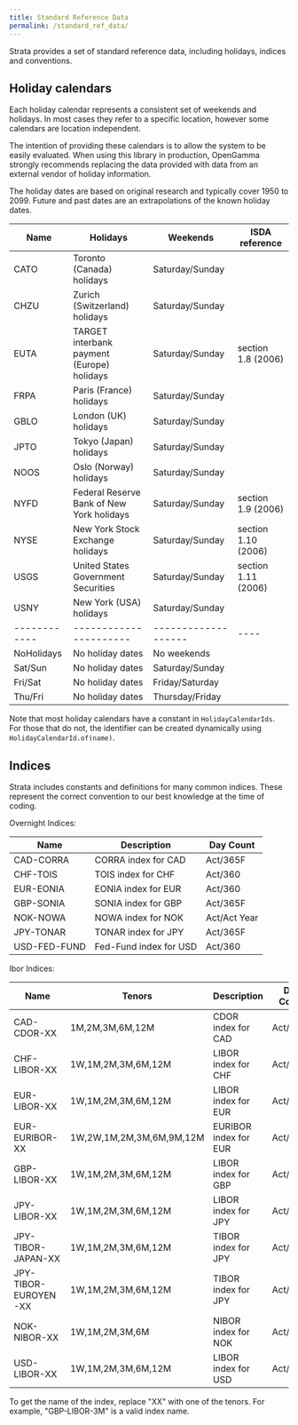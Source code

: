 ```yaml
---
title: Standard Reference Data
permalink: /standard_ref_data/
---
```


Strata provides a set of standard reference data, including holidays, indices and conventions.

## Holiday calendars

Each holiday calendar represents a consistent set of weekends and holidays.
In most cases they refer to a specific location, however some calendars are location independent.

The intention of providing these calendars is to allow the system to be easily evaluated.
When using this library in production, OpenGamma strongly recommends replacing the data provided
with data from an external vendor of holiday information.

The holiday dates are based on original research and typically cover 1950 to 2099.
Future and past dates are an extrapolations of the known holiday dates.

| Name | Holidays                                         | Weekends          | ISDA reference      |
|------|--------------------------------------------------|-------------------|---------------------|
| CATO | Toronto (Canada) holidays                        | Saturday/Sunday   |                     |
| CHZU | Zurich (Switzerland) holidays                    | Saturday/Sunday   |                     |
| EUTA | TARGET interbank payment (Europe) holidays       | Saturday/Sunday   | section 1.8 (2006)  |
| FRPA | Paris (France) holidays                          | Saturday/Sunday   |                     |
| GBLO | London (UK) holidays                             | Saturday/Sunday   |                     |
| JPTO | Tokyo (Japan) holidays                           | Saturday/Sunday   |                     |
| NOOS | Oslo (Norway) holidays                           | Saturday/Sunday   |                     |
| NYFD | Federal Reserve Bank of New York holidays        | Saturday/Sunday   | section 1.9 (2006)  |
| NYSE | New York Stock Exchange holidays                 | Saturday/Sunday   | section 1.10 (2006) |
| USGS | United States Government Securities              | Saturday/Sunday   | section 1.11 (2006) |
| USNY | New York (USA) holidays                          | Saturday/Sunday   |                     |
|------------|----------------------|-------------------|----|
| NoHolidays | No holiday dates     | No weekends       |    |
| Sat/Sun    | No holiday dates     | Saturday/Sunday   |    |
| Fri/Sat    | No holiday dates     | Friday/Saturday   |    |
| Thu/Fri    | No holiday dates     | Thursday/Friday   |    |

Note that most holiday calendars have a constant in `HolidayCalendarIds`.
For those that do not, the identifier can be created dynamically using `HolidayCalendarId.of(name)`.


## Indices

Strata includes constants and definitions for many common indices.
These represent the correct convention to our best knowledge at the time of coding.

Overnight Indices:

| Name           | Description              | Day Count    |
|----------------|--------------------------|--------------|
| CAD-CORRA      | CORRA index for CAD      | Act/365F     |
| CHF-TOIS       | TOIS index for CHF       | Act/360      |
| EUR-EONIA      | EONIA index for EUR      | Act/360      |
| GBP-SONIA      | SONIA index for GBP      | Act/365F     |
| NOK-NOWA       | NOWA index for NOK       | Act/Act Year |
| JPY-TONAR      | TONAR index for JPY      | Act/365F     |
| USD-FED-FUND   | Fed-Fund index for USD   | Act/360      |

Ibor Indices:

| Name                 | Tenors                   | Description               | Day Count    |
|----------------------|--------------------------|---------------------------|--------------|
| CAD-CDOR-XX          | 1M,2M,3M,6M,12M          | CDOR index for CAD        | Act/365F     |
| CHF-LIBOR-XX         | 1W,1M,2M,3M,6M,12M       | LIBOR index for CHF       | Act/360      |
| EUR-LIBOR-XX         | 1W,1M,2M,3M,6M,12M       | LIBOR index for EUR       | Act/360      |
| EUR-EURIBOR-XX       | 1W,2W,1M,2M,3M,6M,9M,12M | EURIBOR index for EUR     | Act/360      |
| GBP-LIBOR-XX         | 1W,1M,2M,3M,6M,12M       | LIBOR index for GBP       | Act/365F     |
| JPY-LIBOR-XX         | 1W,1M,2M,3M,6M,12M       | LIBOR index for JPY       | Act/360      |
| JPY-TIBOR-JAPAN-XX   | 1W,1M,2M,3M,6M,12M       | TIBOR index for JPY       | Act/365F     |
| JPY-TIBOR-EUROYEN-XX | 1W,1M,2M,3M,6M,12M       | TIBOR index for JPY       | Act/360      |
| NOK-NIBOR-XX         | 1W,1M,2M,3M,6M           | NIBOR index for NOK       | Act/360      |
| USD-LIBOR-XX         | 1W,1M,2M,3M,6M,12M       | LIBOR index for USD       | Act/360      |

To get the name of the index, replace "XX" with one of the tenors.
For example, "GBP-LIBOR-3M" is a valid index name.

